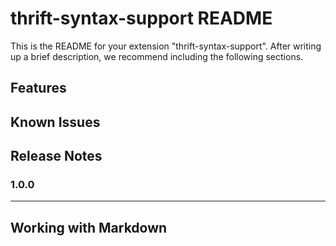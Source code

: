 # thrift-syntax-support README

This is the README for your extension "thrift-syntax-support". After writing up a brief description, we recommend including the following sections.

## Features


## Known Issues


## Release Notes


### 1.0.0

-----------------------------------------------------------------------------------------------------------

## Working with Markdown
